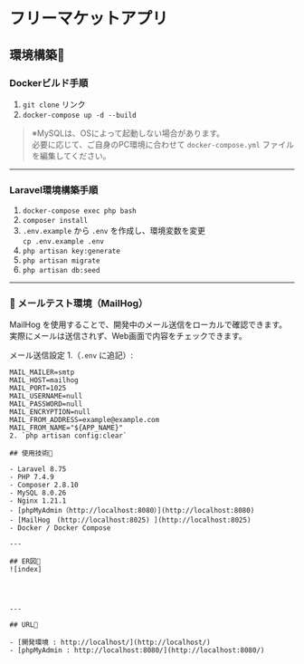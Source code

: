 # フリーマケットアプリ

## 環境構築🔗

### Dockerビルド手順

1. `git clone` リンク
2. `docker-compose up -d --build`

> ※MySQLは、OSによって起動しない場合があります。  
> 必要に応じて、ご自身のPC環境に合わせて `docker-compose.yml` ファイルを編集してください。

---

### Laravel環境構築手順

1. `docker-compose exec php bash`
2. `composer install`
3. `.env.example` から `.env` を作成し、環境変数を変更  
   `cp .env.example .env`
4. `php artisan key:generate`
5. `php artisan migrate`
6. `php artisan db:seed`

---

### 📧 メールテスト環境（MailHog）

MailHog を使用することで、開発中のメール送信をローカルで確認できます。実際にメールは送信されず、Web画面で内容をチェックできます。

メール送信設定
1.（`.env` に追記）:

  ```env
  MAIL_MAILER=smtp  
  MAIL_HOST=mailhog  
  MAIL_PORT=1025  
  MAIL_USERNAME=null  
  MAIL_PASSWORD=null  
  MAIL_ENCRYPTION=null  
  MAIL_FROM_ADDRESS=example@example.com  
  MAIL_FROM_NAME="${APP_NAME}"
2. `php artisan config:clear`

## 使用技術🔗

- Laravel 8.75  
- PHP 7.4.9  
- Composer 2.8.10  
- MySQL 8.0.26  
- Nginx 1.21.1  
- [phpMyAdmin（http://localhost:8080）](http://localhost:8080)
- [MailHog　(http://localhost:8025) ](http://localhost:8025) 
- Docker / Docker Compose

---

## ER図🔗
![index]




---

## URL🔗

- [開発環境 : http://localhost/](http://localhost/)
- [phpMyAdmin : http://localhost:8080/](http://localhost:8080/)
